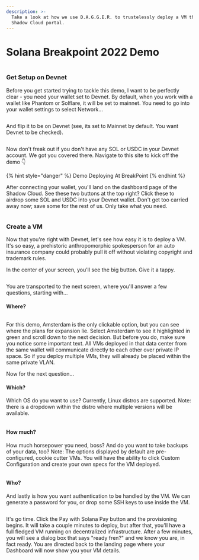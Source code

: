 ```yaml
---
description: >-
  Take a look at how we use D.A.G.G.E.R. to trustelessly deploy a VM through the
  Shadow Cloud portal.
---
```


# Solana Breakpoint 2022 Demo

<figure><img src="https://media.tenor.com/r-mBXs5HH2EAAAAM/thumbs-up-keanu-reeves.gif" alt=""><figcaption></figcaption></figure>

### Get Setup on Devnet

Before you get started trying to tackle this demo, I want to be perfectly clear - you need your wallet set to Devnet. By default, when you work with a wallet like Phantom or Solflare, it will be set to mainnet. You need to go into your wallet settings to select Network...

<figure><img src="../.gitbook/assets/Screenshot 2022-11-01 at 1.07.38 PM.png" alt=""><figcaption></figcaption></figure>

And flip it to be on Devnet (see, its set to Mainnet by default. You want Devnet to be checked).

<figure><img src="../.gitbook/assets/Screenshot 2022-11-01 at 1.07.52 PM.png" alt=""><figcaption></figcaption></figure>

Now don't freak out if you don't have any SOL or USDC in your Devnet account. We got you covered there. Navigate to this site to kick off the demo 👇

{% hint style="danger" %}
Demo Deploying At BreakPoint
{% endhint %}

After connecting your wallet, you'll land on the dashboard page of the Shadow Cloud. See these two buttons at the top right? Click these to airdrop some SOL and USDC into your Devnet wallet. Don't get too carried away now; save some for the rest of us. Only take what you need.

<figure><img src="../.gitbook/assets/Screenshot 2022-11-01 at 1.13.12 PM.png" alt=""><figcaption></figcaption></figure>

### Create a VM

Now that you're right with Devnet, let's see how easy it is to deploy a VM. It's so easy, a prehistoric anthropomorphic spokesperson for an auto insurance company could probably pull it off without violating copyright and trademark rules.

In the center of your screen, you'll see the big button. Give it a tappy.

<figure><img src="../.gitbook/assets/Screenshot 2022-11-01 at 1.15.23 PM.png" alt=""><figcaption></figcaption></figure>

You are transported to the next screen, where you'll answer a few questions, starting with...

#### Where?

<figure><img src="../.gitbook/assets/Screenshot 2022-11-01 at 1.23.09 PM.png" alt=""><figcaption></figcaption></figure>

For this demo, Amsterdam is the only clickable option, but you can see where the plans for expansion lie. Select Amsterdam to see it highlighted in green and scroll down to the next decision. But before you do, make sure you notice some important text. All VMs deployed in that data center from the same wallet will communicate directly to each other over private IP space. So if you deploy multiple VMs, they will already be placed within the same private VLAN.

Now for the next question...

#### Which?

Which OS do you want to use? Currently, Linux distros are supported. Note: there is a dropdown within the distro where multiple versions will be available.

<figure><img src="../.gitbook/assets/Screenshot 2022-11-01 at 1.30.39 PM.png" alt=""><figcaption></figcaption></figure>

#### How much?

How much horsepower you need, boss? And do you want to take backups of your data, too? Note: The options displayed by default are pre-configured, cookie cutter VMs. You will have the ability to click Custom Configuration and create your own specs for the VM deployed.

<figure><img src="../.gitbook/assets/Screenshot 2022-11-01 at 1.33.17 PM.png" alt=""><figcaption></figcaption></figure>

#### Who?

And lastly is how you want authentication to be handled by the VM. We can generate a password for you, or drop some SSH keys to use inside the VM.

<figure><img src="../.gitbook/assets/Screenshot 2022-11-01 at 1.40.43 PM.png" alt=""><figcaption></figcaption></figure>

It's go time. Click the Pay with Solana Pay button and the provisioning begins. It will take a couple minutes to deploy, but after that, you'll have a full fledged VM running on decentralized infrastructure. After a few minutes, you will see a dialog box that says "ready fren?" and we know you are, in fact ready. You are directed back to the landing page where your Dashboard will now show you your VM details.

<figure><img src="../.gitbook/assets/vm.png" alt=""><figcaption></figcaption></figure>
